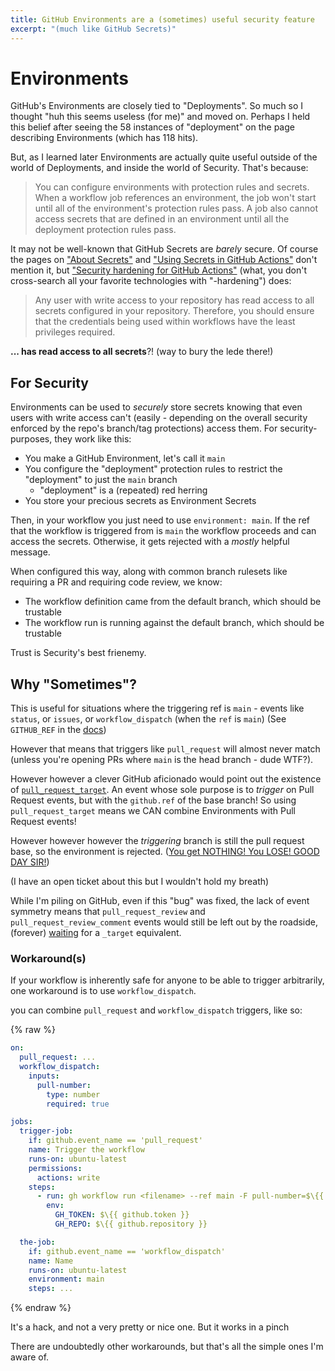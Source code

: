 ```yaml
---
title: GitHub Environments are a (sometimes) useful security feature
excerpt: "(much like GitHub Secrets)"
---
```


# Environments

GitHub's Environments are closely tied to "Deployments". So much so I thought "huh this seems useless (for me)" and moved on.
Perhaps I held this belief after seeing the 58 instances of "deployment" on the page describing Environments (which has 118 hits).

But, as I learned later Environments are actually quite useful outside of the world of Deployments, and inside the world of Security. That's because:

> You can configure environments with protection rules and secrets. When a workflow job references an environment, the job won't start until all of the environment's protection rules pass. A job also cannot access secrets that are defined in an environment until all the deployment protection rules pass.

It may not be well-known that GitHub Secrets are _barely_ secure. Of course the pages on ["About Secrets"](https://docs.github.com/en/actions/concepts/security/about-secrets) and ["Using Secrets in GitHub Actions"](https://docs.github.com/en/actions/how-tos/security-for-github-actions/security-guides/using-secrets-in-github-actions) don't mention it, but ["Security hardening for GitHub Actions"](https://docs.github.com/en/actions/how-tos/security-for-github-actions/security-guides/security-hardening-for-github-actions#using-secrets) (what, you don't cross-search all your favorite technologies with "-hardening") does:

> Any user with write access to your repository has read access to all secrets configured in your repository. Therefore, you should ensure that the credentials being used within workflows have the least privileges required.

**... has read access to all secrets**?! (way to bury the lede there!)

## For Security

Environments can be used to _securely_ store secrets knowing that even users with write access can't
(easily - depending on the overall security enforced by the repo's branch/tag protections) access them. For security-purposes, they work like this:

- You make a GitHub Environment, let's call it `main`
- You configure the "deployment" protection rules to restrict the "deployment" to just the `main` branch
  - "deployment" is a (repeated) red herring 
- You store your precious secrets as Environment Secrets

Then, in your workflow you just need to use `environment: main`.
If the ref that the workflow is triggered from is `main` the workflow proceeds and can access the secrets.
Otherwise, it gets rejected with a _mostly_ helpful message.

When configured this way, along with common branch rulesets like requiring a PR and requiring code review, we know:

- The workflow definition came from the default branch, which should be trustable
- The workflow run is running against the default branch, which should be trustable

Trust is Security's best frienemy.

## Why "Sometimes"?

This is useful for situations where the triggering ref is `main` - events like `status`, or `issues`, or `workflow_dispatch` (when the `ref` is `main`)
(See `GITHUB_REF` in the [docs](https://docs.github.com/en/actions/reference/events-that-trigger-workflows))

However that means that triggers like `pull_request` will almost never match (unless you're opening PRs where `main` is the head branch - dude WTF?).

However however a clever GitHub aficionado would point out the existence of [`pull_request_target`](https://docs.github.com/en/actions/reference/events-that-trigger-workflows#pull_request_target).
An event whose sole purpose is to _trigger_ on Pull Request events, but with the `github.ref` of the base branch!
So using `pull_request_target` means we CAN combine Environments with Pull Request events!

However however however the _triggering_ branch is still the pull request base, so the environment is rejected.
([You get NOTHING! You LOSE! GOOD DAY SIR!](https://youtu.be/M5QGkOGZubQ?si=CyZk7xO5X1X3JALJ))

(I have an open ticket about this but I wouldn't hold my breath)

While I'm piling on GitHub, even if this "bug" was fixed, the lack of event symmetry means that
`pull_request_review` and `pull_request_review_comment` events would still be left out by the roadside,
(forever) [waiting](https://github.com/orgs/community/discussions/155603) for a `_target` equivalent.

### Workaround(s)

If your workflow is inherently safe for anyone to be able to trigger arbitrarily, one workaround is to use `workflow_dispatch`.

you can combine `pull_request` and `workflow_dispatch` triggers, like so:

{% raw %}
```yaml
on:
  pull_request: ...
  workflow_dispatch:
    inputs:
      pull-number:
        type: number
        required: true

jobs:
  trigger-job:
    if: github.event_name == 'pull_request'
    name: Trigger the workflow
    runs-on: ubuntu-latest
    permissions:
      actions: write
    steps:
      - run: gh workflow run <filename> --ref main -F pull-number=$\{{ github.event.pull_request.number }}
        env:
          GH_TOKEN: $\{{ github.token }}
          GH_REPO: $\{{ github.repository }}

  the-job:
    if: github.event_name == 'workflow_dispatch'
    name: Name
    runs-on: ubuntu-latest
    environment: main
    steps: ...

```
{% endraw %}

It's a hack, and not a very pretty or nice one. But it works in a pinch

There are undoubtedly other workarounds, but that's all the simple ones I'm aware of.
